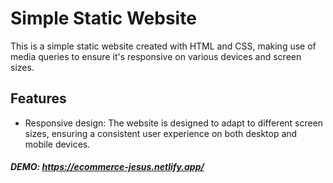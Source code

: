 # Simple Static Website

This is a simple static website created with HTML and CSS, making use of media queries to ensure it's responsive on various devices and screen sizes.

## Features

- Responsive design: The website is designed to adapt to different screen sizes, ensuring a consistent user experience on both desktop and mobile devices.

##### DEMO: https://ecommerce-jesus.netlify.app/
